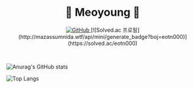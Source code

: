 <h1 align="center">🐥 Meoyoung 🐥</h1>

<p align="center">
  <a href="https://github.com/Meoyoung">
    <img src="https://img.shields.io/github/followers/meo-young?label=GitHub&style=social" alt="GitHub" />
  </a>
  [![Solved.ac
프로필](http://mazassumnida.wtf/api/mini/generate_badge?boj=eotn000)](https://solved.ac/eotn000)
</p>

<br>


![Anurag's GitHub stats](https://github-readme-stats.vercel.app/api?username=meo-young&show_icons=true&theme=radical)


![Top Langs](https://github-readme-stats.vercel.app/api/top-langs/?username=meo-young&layout=compact)
